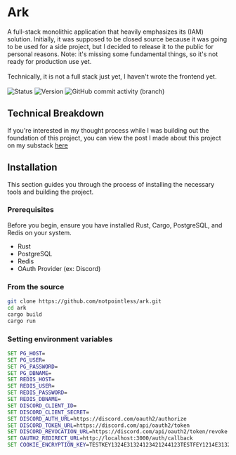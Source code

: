 # Ark
A full-stack monolithic application that heavily emphasizes its (IAM) solution. Initially, it was supposed to be closed source because it was going to be used for a side project, but I decided to release it to the public for personal reasons. Note: it's missing some fundamental things, so it's not ready for production use yet.
<br><br>
Technically, it is not a full stack just yet, I haven't wrote the frontend yet.
<br /><br />
![Status](https://img.shields.io/badge/status-not_production_ready-yellow)
![Version](https://img.shields.io/badge/ark-0.1.0-orange)
![GitHub commit activity (branch)](https://img.shields.io/github/commit-activity/w/notpointless/ark/main)

## Technical Breakdown
If you're interested in my thought process while I was building out the foundation of this project, you can view the post I made about this project on my substack [here](https://chomnr.substack.com/p/project-breakdown-ark)

## Installation

This section guides you through the process of installing the necessary tools and building the project.

### Prerequisites

Before you begin, ensure you have installed Rust, Cargo, PostgreSQL, and Redis on your system.

* Rust
* PostgreSQL
* Redis
* OAuth Provider (ex: Discord)

### From the source
```bash
git clone https://github.com/notpointless/ark.git
cd ark
cargo build
cargo run
```

### Setting environment variables
```bat
SET PG_HOST=
SET PG_USER=
SET PG_PASSWORD=
SET PG_DBNAME=
SET REDIS_HOST=
SET REDIS_USER=
SET REDIS_PASSWORD=
SET REDIS_DBNAME=
SET DISCORD_CLIENT_ID=
SET DISCORD_CLIENT_SECRET=
SET DISCORD_AUTH_URL=https://discord.com/oauth2/authorize
SET DISCORD_TOKEN_URL=https://discord.com/api/oauth2/token
SET DISCORD_REVOCATION_URL=https://discord.com/api/oauth2/token/revoke
SET OAUTH2_REDIRECT_URL=http://localhost:3000/auth/callback
SET COOKIE_ENCRYPTION_KEY=TESTKEY1324E31324123421244123TESTFEY1214E31324123421244123TESTKEY1224E31324123421244123
```